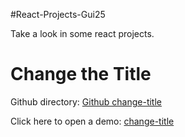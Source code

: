 #React-Projects-Gui25

Take a look in some react projects.

# Change the Title

Github directory: [Github change-title](https://github.com/gui25/change-title) 

Click here to open a demo: [change-title](https://change-title.herokuapp.com) 
